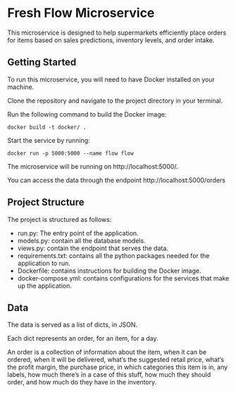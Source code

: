 # **Fresh Flow Microservice**

This microservice is designed to help supermarkets efficiently place orders for items based on sales predictions, inventory levels, and order intake.

## **Getting Started**

To run this microservice, you will need to have Docker installed on your machine.

Clone the repository and navigate to the project directory in your terminal.

Run the following command to build the Docker image:

```
docker build -t docker/ .
```

Start the service by running:

```
docker run -p 5000:5000 --name flow flow
```

The microservice will be running on http://localhost:5000/.

You can access the data through the endpoint http://localhost:5000/orders

## **Project Structure**

The project is structured as follows:

- run.py: The entry point of the application.
- models.py: contain all the database models.
- views.py: contain the endpoint that serves the data.
- requirements.txt: contains all the python packages needed for the application to run.
- Dockerfile: contains instructions for building the Docker image.
- docker-compose.yml: contains configurations for the services that make up the application.

## **Data**

The data is served as a list of dicts, in JSON.

Each dict represents an order, for an item, for a day.

An order is a collection of information about the item, when it can be ordered, when it will be delivered, what’s the suggested retail price, what’s the profit margin, the purchase price, in which categories this item is in, any labels, how much there’s in a case of this stuff, how much they should order, and how much do they have in the inventory.
